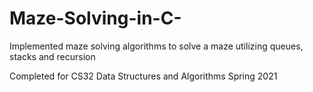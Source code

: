 # Maze-Solving-in-C-
Implemented maze solving algorithms to solve a maze utilizing queues, stacks and recursion


Completed for CS32 Data Structures and Algorithms Spring 2021
